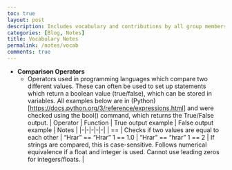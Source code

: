 ```yaml
---
toc: true
layout: post
description: Includes vocabulary and contributions by all group members
categories: [Blog, Notes]
title: Vocabulary Notes
permalink: /notes/vocab
comments: true
---
```



- **Comparison Operators**
   - Operators used in programming languages which compare two different values. These can often be used to set up statements which return a boolean value (true/false), which can be stored in variables. All examples below are in (Python)[https://docs.python.org/3/reference/expressions.html] and were checked using the bool() command, which returns the True/False output.
| Operator | Function | True output example | False output example | Notes |
|-|-|-|-|-|
| == | Checks if two values are equal to each other | “Hrar” == “Hrar”
1 == 1.0 | “Hrar” == “hrar”
1 == 2 | If strings are compared, this is case-sensitive. Follows numerical equivalence if a float and integer is used. Cannot use leading zeros for integers/floats. |
